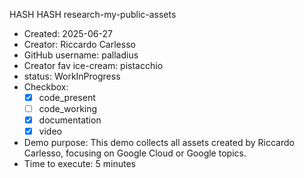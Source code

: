 HASH HASH research-my-public-assets

* Created: 2025-06-27
* Creator: Riccardo Carlesso
* GitHub username: palladius
* Creator fav ice-cream: pistacchio
* status: WorkInProgress
* Checkbox:
    * [X] code_present
    * [ ] code_working
    * [X] documentation
    * [X] video
* Demo purpose: This demo collects all assets created by Riccardo Carlesso, focusing on Google Cloud or Google topics.
* Time to execute: 5 minutes

